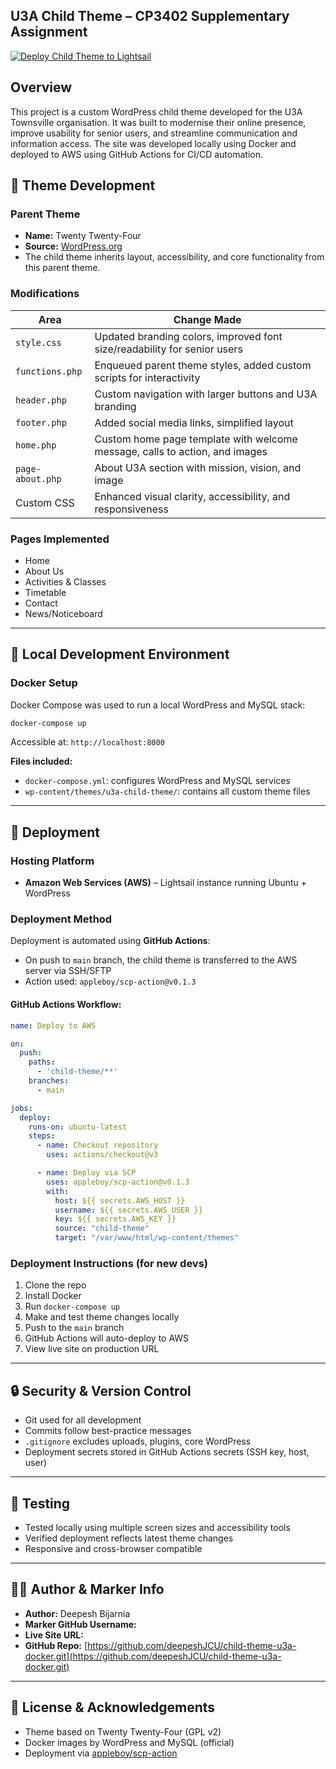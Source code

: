 ## U3A Child Theme – CP3402 Supplementary Assignment

[![Deploy Child Theme to Lightsail](https://github.com/deepeshJCU/child-theme-u3a-docker/actions/workflows/deploy.yml/badge.svg)](https://github.com/deepeshJCU/child-theme-u3a-docker/actions/workflows/deploy.yml)

## Overview
This project is a custom WordPress child theme developed for the U3A Townsville organisation. It was built to modernise their online presence, improve usability for senior users, and streamline communication and information access. The site was developed locally using Docker and deployed to AWS using GitHub Actions for CI/CD automation.



## 🌱 Theme Development

### Parent Theme
- **Name:** Twenty Twenty-Four
- **Source:** [WordPress.org](https://wordpress.org/themes/twentytwentyfour/)
- The child theme inherits layout, accessibility, and core functionality from this parent theme.

### Modifications
| Area                | Change Made |
|---------------------|-------------|
| `style.css`         | Updated branding colors, improved font size/readability for senior users |
| `functions.php`     | Enqueued parent theme styles, added custom scripts for interactivity |
| `header.php`        | Custom navigation with larger buttons and U3A branding |
| `footer.php`        | Added social media links, simplified layout |
| `home.php`          | Custom home page template with welcome message, calls to action, and images |
| `page-about.php`    | About U3A section with mission, vision, and image |
| Custom CSS          | Enhanced visual clarity, accessibility, and responsiveness |

### Pages Implemented
- Home
- About Us
- Activities & Classes
- Timetable
- Contact
- News/Noticeboard

---

## 🐳 Local Development Environment

### Docker Setup
Docker Compose was used to run a local WordPress and MySQL stack:

```bash
docker-compose up
````

Accessible at: `http://localhost:8000`

**Files included:**

* `docker-compose.yml`: configures WordPress and MySQL services
* `wp-content/themes/u3a-child-theme/`: contains all custom theme files

---

## 🚀 Deployment

### Hosting Platform

* **Amazon Web Services (AWS)** – Lightsail instance running Ubuntu + WordPress

### Deployment Method

Deployment is automated using **GitHub Actions**:

* On push to `main` branch, the child theme is transferred to the AWS server via SSH/SFTP
* Action used: `appleboy/scp-action@v0.1.3`

#### GitHub Actions Workflow:

```yaml
name: Deploy to AWS

on:
  push:
    paths:
      - 'child-theme/**'
    branches:
      - main

jobs:
  deploy:
    runs-on: ubuntu-latest
    steps:
      - name: Checkout repository
        uses: actions/checkout@v3

      - name: Deploy via SCP
        uses: appleboy/scp-action@v0.1.3
        with:
          host: ${{ secrets.AWS_HOST }}
          username: ${{ secrets.AWS_USER }}
          key: ${{ secrets.AWS_KEY }}
          source: "child-theme"
          target: "/var/www/html/wp-content/themes"
```

### Deployment Instructions (for new devs)

1. Clone the repo
2. Install Docker
3. Run `docker-compose up`
4. Make and test theme changes locally
5. Push to the `main` branch
6. GitHub Actions will auto-deploy to AWS
7. View live site on production URL

---

## 🔒 Security & Version Control

* Git used for all development
* Commits follow best-practice messages
* `.gitignore` excludes uploads, plugins, core WordPress
* Deployment secrets stored in GitHub Actions secrets (SSH key, host, user)

---

## 🧪 Testing

* Tested locally using multiple screen sizes and accessibility tools
* Verified deployment reflects latest theme changes
* Responsive and cross-browser compatible

---

## 👨‍💼 Author & Marker Info

* **Author:** Deepesh Bijarnia
* **Marker GitHub Username:** 
* **Live Site URL:** 
* **GitHub Repo:** [https://github.com/deepeshJCU/child-theme-u3a-docker.git](https://github.com/deepeshJCU/child-theme-u3a-docker.git)

---

## 📄 License & Acknowledgements

* Theme based on Twenty Twenty-Four (GPL v2)
* Docker images by WordPress and MySQL (official)
* Deployment via [appleboy/scp-action](https://github.com/appleboy/scp-action)

```

